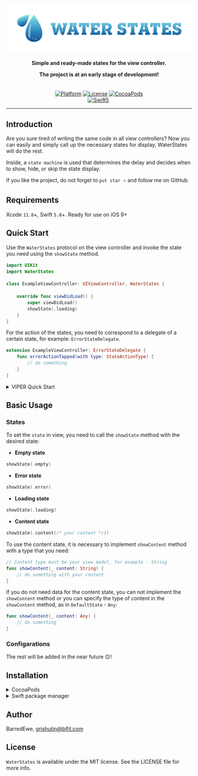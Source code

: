 <p align="center">
<img src="Images/Logo.png" width=700>
</p>

<H4 align="center">
Simple and ready-made states for the view controller.
    
The project is at an early stage of development!
</H4>

<p align="center">
<br>
<a href="https://developer.apple.com/"><img alt="Platform" src="https://img.shields.io/badge/platform-iOS-green.svg"/></a>
<a href="https://cocoapods.org/pods/WaterStates"><img alt="License" src="https://img.shields.io/cocoapods/l/WaterStates.svg"/></a>
<a href="https://github.com/BarredEwe/WaterStates/releases/latest"><img alt="CocoaPods" src="https://img.shields.io/cocoapods/v/WaterStates.svg"/></a>
</br>
<a href="https://developer.apple.com/swift"><img alt="Swift5" src="https://img.shields.io/badge/language-Swift5-orange.svg"/></a>
<a href="https://github.com/topics/viper-architecture?l=swift"><img alt="" src=https://img.shields.io/badge/VIPER-compatible-green"/></a>

---

## Introduction

Are you sure tired of writing the same code in all view controllers? Now you can easily and simply call up the necessary states for display, WaterStates will do the rest.

Inside, a `state machine` is used that determines the delay and decides when to show, hide, or skip the state display.

If you like the project, do not forget to `put star ⭐` and follow me on GitHub.

## Requirements

Xcode `11.0`+, Swift `5.0`+. Ready for use on iOS 9+

## Quick Start

Use the `WaterStates` protocol on the view controller and invoke the state you need using the `showState` method.

```swift
import UIKit
import WaterStates

class ExampleViewController: UIViewController, WaterStates {

    override func viewDidLoad() {
        super.viewDidLoad()
        showState(.loading)
    }
}
```

For the action of the states, you need to correspond to a delegate of a certain state, for example: `ErrorStateDelegate`.

```swift
extension ExampleViewController: ErrorStateDelegate {
    func errorActionTapped(with type: StateActionType) {
        // do something
    }
}
```

<details><summary>VIPER Quick Start</summary><p>

You need to set the `showState` method in the `ViewInput` protocol:

```swift
import WaterStates

protocol ExampleViewInput: class {
    func showState(_ state: DefaultState)
}
```
    
Use the `WaterStates` protocol on the view controller:

```swift
import UIKit
import WaterStates

class ExampleViewController: UIViewController, ExampleViewInput, WaterStates { }
```

In the `Presenter`, we set the view state using the `showState` method:

```swift
import WaterStates

class ExamplePresenter: ExampleViewOutput {

    weak var view: ViewControllerInput?

    func someMethodd() {
        view?.showState(.loading)
    }
}
```

For the action of the states, `ViewOutput` must correspond to a specific state delegate, for example: `ErrorStateDelegate`:

```swift
protocol ExampleViewOutput: ErrorStateDelegate { }

class ExamplePresenter: ExampleViewOutput {

    ...

    func errorActionTapped(with type: StateActionType) {
        // do something
    }
}
```

</p></details>  

## Basic Usage

### States

To set the `state` in view, you need to call the `showState` method with the desired state:

- **Empty state**

```swift
showState(.empty)
```

- **Error state**

```swift
showState(.error)
```

- **Loading state**

```swift
showState(.loading)
```

- **Content state**

```swift
showState(.content(/* your content */))
```

To use the content state, it is necessary to implement `showContent` method with a type that you need:

```swift
// Content type must be your view model, for example - String
func showContent(_ content: String) {
    // do something with your content
}
```
If you do not need data for the content state, you can not implement the `showContent` method or you can specify the type of content in the `showContent` method, as in `DefaultState` - `Any`:

```swift
func showContent(_ content: Any) {
    // do something
}
```

### Configarations

The rest will be added in the near future 😉!

## Installation

<details><summary>CocoaPods</summary>
<p>

WaterStates is available through [CocoaPods](https://cocoapods.org). To install
it, simply add the following line to your Podfile:

```ruby
pod 'WaterStates'
```
</p>  
</details>

<details><summary>Swift package manager</summary><p>
    
Will be added later 😉.
</p></details>  

## Author

BarredEwe, grishutin@bifit.com

## License

`WaterStates` is available under the MIT license. See the LICENSE file for more info.
